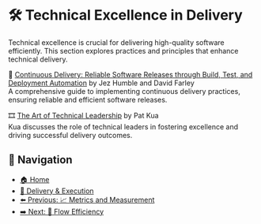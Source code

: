 # 🛠️ Technical Excellence in Delivery

Technical excellence is crucial for delivering high-quality software efficiently. This section explores practices and principles that enhance technical delivery.

📘 [Continuous Delivery: Reliable Software Releases through Build, Test, and Deployment Automation](https://www.goodreads.com/book/show/8686650-continuous-delivery) by Jez Humble and David Farley  
A comprehensive guide to implementing continuous delivery practices, ensuring reliable and efficient software releases.

🎞 [The Art of Technical Leadership](https://www.youtube.com/watch?v=F2xV6GgJm0k) by Pat Kua  
Kua discusses the role of technical leaders in fostering excellence and driving successful delivery outcomes.

## 🧭 Navigation

- [🏠 Home](../../README.md)
- [🚀 Delivery & Execution](../README.md)
- [⬅️ Previous: 📈 Metrics and Measurement](metrics-and-measurement.md)
- [➡️ Next: 🔄 Flow Efficiency](flow-efficiency.md)
